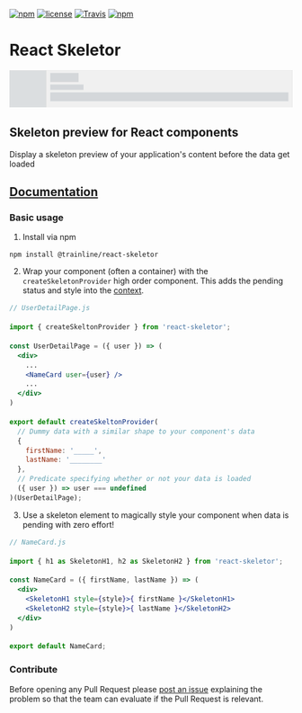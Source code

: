 [![npm](https://img.shields.io/npm/v/@trainline/react-skeletor.svg)](https://www.npmjs.com/package/@trainline/react-skeletor)
[![license](https://img.shields.io/github/license/trainline/react-skeletor.svg)](https://github.com/trainline/react-skeletor/blob/master/LICENSE.md)
[![Travis](https://img.shields.io/travis/trainline/react-skeletor.svg)]()
[![npm](https://img.shields.io/npm/dm/@trainline/react-skeletor.svg)](https://www.npmjs.com/package/@trainline/react-skeletor)

# React Skeletor

![React-skeletor gif](/react-skeletor.gif)

## Skeleton preview for React components

Display a skeleton preview of your application's content before the data get loaded

## [Documentation](Documentation.md)

### Basic usage

1. Install via npm

```
npm install @trainline/react-skeletor
```

2. Wrap your component (often a container) with the `createSkeletonProvider` high order component. This adds the pending status and style into the [context](https://facebook.github.io/react/docs/context.html).

```jsx
// UserDetailPage.js

import { createSkeltonProvider } from 'react-skeletor';

const UserDetailPage = ({ user }) => (
  <div>
    ...
    <NameCard user={user} />
    ...
  </div>
)

export default createSkeltonProvider(
  // Dummy data with a similar shape to your component's data
  {
    firstName: '_____',
    lastName: '________'
  },
  // Predicate specifying whether or not your data is loaded
  ({ user }) => user === undefined
)(UserDetailPage);
```

3. Use a skeleton element to magically style your component when data is pending with zero effort!

```jsx
// NameCard.js

import { h1 as SkeletonH1, h2 as SkeletonH2 } from 'react-skeletor';

const NameCard = ({ firstName, lastName }) => (
  <div>
    <SkeletonH1 style={style}>{ firstName }</SkeletonH1>
    <SkeletonH2 style={style}>{ lastName }</SkeletonH2>
  </div>
)

export default NameCard;

```

### Contribute
Before opening any Pull Request please [post an issue](https://github.com/trainline/react-skeletor/issues/new) explaining the problem so that the team can evaluate if the Pull Request is relevant.
